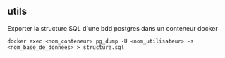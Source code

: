 ## utils

Exporter la structure SQL d'une bdd postgres dans un conteneur docker

```
docker exec <nom_conteneur> pg_dump -U <nom_utilisateur> -s <nom_base_de_données> > structure.sql
```